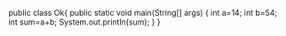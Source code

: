 public class Ok{
    public static void main(String[] args) {
        int a=14;
        int b=54;
        int sum=a+b;
        System.out.println(sum);
    }
}
